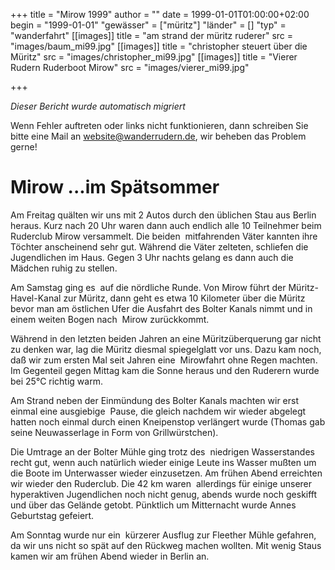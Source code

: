 +++
title = "Mirow 1999"
author = ""
date = 1999-01-01T01:00:00+02:00
begin = "1999-01-01"
"gewässer" = ["müritz"]
"länder" = []
"typ" = "wanderfahrt"
[[images]]
title = "am strand der müritz ruderer"
src = "images/baum_mi99.jpg"
[[images]]
title = "christopher steuert über die Müritz"
src = "images/christopher_mi99.jpg"
[[images]]
title = "Vierer Rudern Ruderboot Mirow"
src = "images/vierer_mi99.jpg"

+++


*Dieser Bericht wurde automatisch migriert*

Wenn Fehler auftreten oder links nicht funktionieren, dann schreiben Sie bitte eine Mail an website@wanderrudern.de, wir beheben das Problem gerne!



# Mirow ...im Spätsommer


Am Freitag quälten wir uns mit 2 Autos durch den üblichen Stau aus Berlin heraus. Kurz nach 20 Uhr waren dann auch endlich alle 10 Teilnehmer beim Ruderclub Mirow versammelt. Die beiden  mitfahrenden Väter kannten ihre Töchter anscheinend sehr gut. Während die Väter zelteten, schliefen die Jugendlichen im Haus. Gegen 3 Uhr nachts gelang es dann auch die Mädchen ruhig zu stellen.

Am Samstag ging es  auf die nördliche Runde. Von Mirow führt der Müritz-Havel-Kanal zur Müritz, dann geht es etwa 10 Kilometer über die Müritz bevor man am östlichen Ufer die Ausfahrt des Bolter Kanals nimmt und in einem weiten Bogen nach  Mirow zurückkommt.

Während in den letzten beiden Jahren an eine Müritzüberquerung gar nicht zu denken war, lag die Müritz diesmal spiegelglatt vor uns. Dazu kam noch, daß wir zum ersten Mal seit Jahren eine  Mirowfahrt ohne Regen machten. Im Gegenteil gegen Mittag kam die Sonne heraus und den Ruderern wurde bei 25°C richtig warm.

Am Strand neben der Einmündung des Bolter Kanals machten wir erst einmal eine ausgiebige  Pause, die gleich nachdem wir wieder abgelegt hatten noch einmal durch einen Kneipenstop verlängert wurde (Thomas gab seine Neuwasserlage in Form von Grillwürstchen).

Die Umtrage an der Bolter Mühle ging trotz des  niedrigen Wasserstandes recht gut, wenn auch natürlich wieder einige Leute ins Wasser mußten um die Boote im Unterwasser wieder einzusetzen. Am frühen Abend erreichten wir wieder den Ruderclub. Die 42 km waren  allerdings für einige unserer hyperaktiven Jugendlichen noch nicht genug, abends wurde noch geskifft und über das Gelände getobt. Pünktlich um Mitternacht wurde Annes Geburtstag gefeiert.

Am Sonntag wurde nur ein  kürzerer Ausflug zur Fleether Mühle gefahren, da wir uns nicht so spät auf den Rückweg machen wollten. Mit wenig Staus kamen wir am frühen Abend wieder in Berlin an.